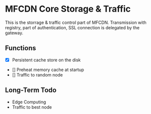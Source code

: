 MFCDN Core Storage & Traffic
===

This is the storrage & traffic control part of MFCDN.
Transmission with registry, part of authentication,
SSL connection is delegated by the gateway.

Functions
---

 - [x] Persistent cache store on the disk
 - [] Preheat memory cache at startup
 - [] Traffic to random node

Long-Term Todo
---
 - Edge Computing
 - Traffic to best node

